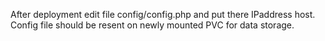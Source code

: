 After deployment edit file config/config.php and put there IPaddress host.
Config file should be resent on newly mounted PVC for data storage. 